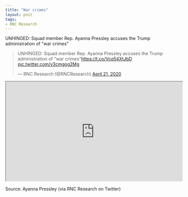```yaml
---
title: "War crimes"
layout: post
tags:
- RNC Research
---
```


UNHINGED: Squad member Rep. Ayanna Pressley accuses the Trump administration of "war crimes"

<blockquote class="twitter-tweet"><p lang="en" dir="ltr">UNHINGED: Squad member Rep. Ayanna Pressley accuses the Trump administration of &quot;war crimes&quot;<a href="https://t.co/Vcq54XtJbD">https://t.co/Vcq54XtJbD</a> <a href="https://t.co/v3cmgog2Mg">pic.twitter.com/v3cmgog2Mg</a></p>&mdash; RNC Research (@RNCResearch) <a href="https://twitter.com/RNCResearch/status/1252646051665903624?ref_src=twsrc%5Etfw">April 21, 2020</a></blockquote> <script async src="https://platform.twitter.com/widgets.js" charset="utf-8"></script>

<iframe width="560" height="315" src="https://www.youtube.com/embed/Tr6Izqj3hcE" title="Unhinged Ayanna Pressley"></iframe>

Source: Ayanna Pressley (via RNC Research on Twitter)
